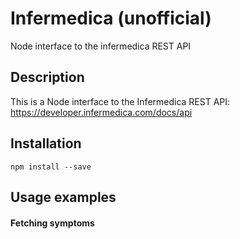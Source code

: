 # Infermedica (unofficial)
Node interface to the infermedica REST API

## Description

This is a Node interface to the Infermedica REST API: https://developer.infermedica.com/docs/api

## Installation

```npm install --save```

## Usage examples

#### Fetching symptoms
